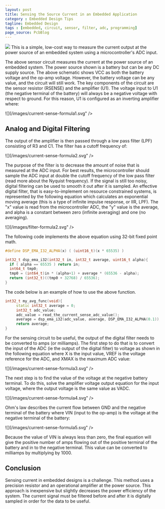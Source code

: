 ```yaml
---
layout: post
title: Sensing the Source Current in an Embedded Application
category : Embedded Design Tips
tagline: Embedded Design
tags : [embedded, circuit, sensor, filter, adc, programming]
page_source: PcbBlog
---
```


<img class="post_image" src="{{ BASE_PATH }}/images/currentsense.svg" />
This is a simple, low-cost way to measure the current output at the power
source of an embedded system using a microcontroller's ADC input.

The above sensor circuit measures the current at the power source of an embedded system.  The power source shown is a battery but can be any DC supply source.  The above schematic shows VCC as both the battery voltage and the op-amp voltage.  However, the battery voltage can be any value, and the circuit will still work.  The key components of the circuit are the sensor resistor (RSENSE) and the amplifier (U1).  The voltage input to U1 (the negative terminal of the battery) will always be a negative voltage with respect to ground.  For this reason, U1 is configured as an inverting amplifier where:

![](/images/current-sense-formula1.svg" />

## Analog and Digital Filtering

The output of the amplifier is then passed through a low pass filter (LPF) consisting
of R3 and C1.  The filter has a cutoff frequency of:

![](/images/current-sense-formula2.svg" />

The purpose of the filter is to decrease the amount of noise that is measured at
the ADC input.  For best results, the microcontroller should sample the ADC input
at double the cutoff frequency of the low pass filter (read more about the Nyquist
frequency).  If the signal is still too noisy, digital filtering can be used to
smooth it out after it is sampled.  An effective digital filter, that is
easy-to-implement on resource constrained systems, is represented by the following
equation which calculates an exponential moving average (this is a type of
infinite impulse response, or IIR, LPF).  The "x" value is read from the
microcontroller ADC, the "y" value is the average, and alpha is a constant
between zero (infinite averaging) and one (no averaging).

![](/images/filter-formula2.svg" />

The following code implements the above equation using 32-bit fixed point math.

```c++
#define DSP_EMA_I32_ALPHA(x) ( (uint16_t)(x * 65535) )

int32_t dsp_ema_i32(int32_t in, int32_t average, uint16_t alpha){
  if ( alpha == 65535 ) return in;
  int64_t tmp0;
  tmp0 = (int64_t)in * (alpha+1) + average * (65536 - alpha);
  return (int32_t)((tmp0 + 32768) / 65536);
}
```

The code below is an example of how to use the above function.

```c++
int32_t my_avg_func(void){
     static int32_t average = 0;
     int32_t adc_value;    
     adc_value = read_the_current_sense_adc_value();
     average = dsp_ema_i32(adc_value, average, DSP_EMA_I32_ALPHA(0.1));
     return average;
}
```

For the sensing circuit to be useful, the output of the digital filter needs to be
converted to amps (or milliamps).  The first step to do that is to convert the
input of the ADC (ie the output of the digital filter) to voltage as shown in
the following equation where X is the input value, VREF is the voltage reference
for the ADC, and XMAX is the maximum ADC value:

![](/images/current-sense-formula3.svg" />

The next step is to find the value of the voltage at the negative battery
terminal.  To do this, solve the amplifier voltage output equation for the
input voltage, where the output voltage is the same value as VADC.

![](/images/current-sense-formula4.svg" />

Ohm's law describes the current flow between GND and the negative terminal
of the battery where VIN (input to the op-amp) is the voltage at the negative
terminal of the battery:

![](/images/current-sense-formula5.svg" />

Because the value of VIN is always less than zero, the final equation will
give the positive number of amps flowing out of the positive terminal of the
battery and in to the negative terminal.  This value can be converted to
milliamps by multiplying by 1000.

## Conclusion

Sensing current in embedded designs is a challenge.  This method uses a precision
resistor and an operational amplifier at the power source.  This approach is
inexpensive but slightly decreases the power efficiency of the system.  The current
signal must be filtered before and after it is digitally sampled in order for the
data to be useful.
